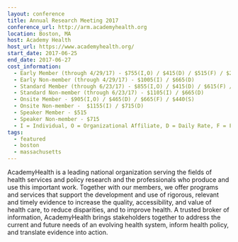 ```yaml
---
layout: conference
title: Annual Research Meeting 2017
conference_url: http://arm.academyhealth.org
location: Boston, MA
host: Academy Health
host_url: https://www.academyhealth.org/
start_date: 2017-06-25
end_date: 2017-06-27
cost_information:
  - Early Member (through 4/29/17) - $755(I,O) / $415(D) / $515(F) / $290(S)
  - Early Non-member (through 4/29/17) - $1005(I) / $665(D)
  - Standard Member (through 6/23/17) - $855(I,O) / $415(D) / $615(F) / $390(S)
  - Standard Non-member (through 6/23/17) - $1105(I) / $665(D)
  - Onsite Member - $905(I,O) / $465(D) / $665(F) / $440(S)
  - Onsite Non-member -  $1155(I) / $715(D)
  - Speaker Member - $515
  - Speaker Non-member - $715
  - I = Individual, O = Organizational Affiliate, D = Daily Rate, F = Fellow/New Professional, S = Student
tags:
  - featured
  - boston
  - massachusetts
---
```


AcademyHealth is a leading national organization serving the fields of health services and policy research and the professionals who produce and use this important work. Together with our members, we offer programs and services that support the development and use of rigorous, relevant and timely evidence to increase the quality, accessibility, and value of health care, to reduce disparities, and to improve health. A trusted broker of information, AcademyHealth brings stakeholders together to address the current and future needs of an evolving health system, inform health policy, and translate evidence into action.
